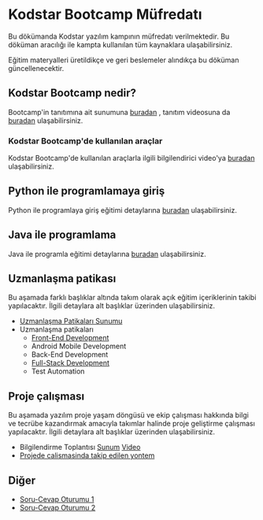 # Kodstar Bootcamp Müfredatı

Bu dökümanda Kodstar yazılım kampının müfredatı verilmektedir. Bu döküman aracılığı ile kampta kullanılan tüm kaynaklara ulaşabilirsiniz.

Eğitim materyalleri üretildikçe ve geri beslemeler alındıkça bu döküman güncellenecektir.

##  Kodstar Bootcamp nedir?

Bootcamp'in tanıtımına ait sunumuna [buradan](https://drive.google.com/file/d/17J4AfzEQdmU4YUAspsymqfwsUldKuXuK/view?usp=sharing) , tanıtım videosuna da [buradan](https://youtu.be/s-TxiXmJmOQ) ulaşabilirsiniz.

###  Kodstar Bootcamp'de kullanılan araçlar

Kodstar Bootcamp'de kullanılan araçlarla ilgili bilgilendirici video'ya [buradan](https://www.youtube.com/watch?v=-NdRVTDWkQo) ulaşabilirsiniz.

##  Python ile programlamaya giriş

Python ile programlaya giriş eğitimi detaylarına [buradan](python/readme.md) ulaşabilirsiniz.

##  Java ile programlama

Java ile programla eğitimi detaylarına [buradan](java/readme.md) ulaşabilirsiniz.

## Uzmanlaşma patikası

Bu aşamada farklı başlıklar altında takım olarak açık eğitim içeriklerinin takibi yapılacaktır. İlgili detaylara alt başlıklar üzerinden ulaşabilirsiniz.

* [Uzmanlaşma Patikaları Sunumu](https://drive.google.com/file/d/1PbwWSKN2wLUL0IufwXx4JKaWyhBpyGaZ/view?usp=sharing)
* Uzmanlaşma patikaları
  * [Front-End Development](front-end/README.md)
  * Android Mobile Development
  * Back-End Development
  * [Full-Stack Development](full-stack/README.md)
  * Test Automation

## Proje çalışması

Bu aşamada yazılım proje yaşam döngüsü ve ekip çalışması hakkında bilgi ve tecrübe kazandırmak amacıyla takımlar halinde proje geliştirme çalışması yapılacaktır. İlgili detaylara alt başlıklar üzerinden ulaşabilirsiniz.

* Bilgilendirme Toplantısı [Sunum](https://drive.google.com/file/d/16dBrWIved9W-kmPscxMtaoxA_DApodbd/view?usp=sharing) [Video](https://youtu.be/KmhZ_X-rJW4)
* [Projede calismasinda takip edilen yontem](project/way-of-working.md)

## Diğer

* [Soru-Cevap Oturumu 1](https://youtu.be/pbVVS8OBE0c)
* [Soru-Cevap Oturumu 2](https://youtu.be/ncZBWqblWsw)

